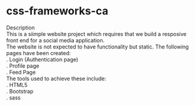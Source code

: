 # css-frameworks-ca
Description</br>
This is a siimple website project which requires that we build a resposive front end for a social media application.</br>
The website is not expected to have functionality but static. The following pages have been created:</br>
. Login (Authentication page)</br>
. Profile page</br>
. Feed Page</br>
The tools used to achieve these include:</br>
. HTML5</br>
. Bootstrap</br>
. sass
